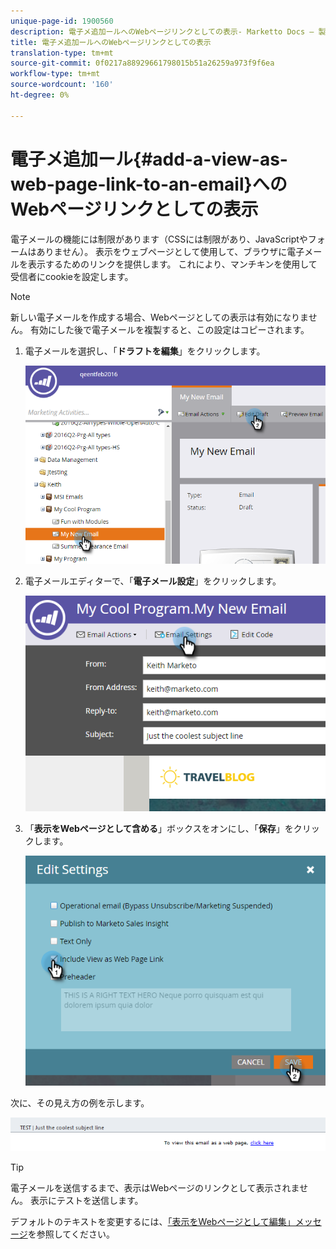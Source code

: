 ```yaml
---
unique-page-id: 1900560
description: 電子メ追加ールへのWebページリンクとしての表示- Marketto Docs — 製品ドキュメント
title: 電子メ追加ールへのWebページリンクとしての表示
translation-type: tm+mt
source-git-commit: 0f0217a88929661798015b51a26259a973f9f6ea
workflow-type: tm+mt
source-wordcount: '160'
ht-degree: 0%

---
```



# 電子メ追加ール{#add-a-view-as-web-page-link-to-an-email}へのWebページリンクとしての表示

電子メールの機能には制限があります（CSSには制限があり、JavaScriptやフォームはありません）。 表示をウェブページとして使用して、ブラウザに電子メールを表示するためのリンクを提供します。 これにより、マンチキンを使用して受信者にcookieを設定します。

>[!NOTE]
>
>新しい電子メールを作成する場合、Webページとしての表示は有効になりません。 有効にした後で電子メールを複製すると、この設定はコピーされます。

1. 電子メールを選択し、「**ドラフトを編集**」をクリックします。

   ![](assets/one-5.png)

1. 電子メールエディターで、「**電子メール設定**」をクリックします。

   ![](assets/two-5.png)

1. 「**表示をWebページとして含める**」ボックスをオンにし、「**保存**」をクリックします。

   ![](assets/three-4.png)

次に、その見え方の例を示します。

![](assets/four-3.png)

>[!TIP]
>
>電子メールを送信するまで、表示はWebページのリンクとして表示されません。 表示にテストを送信します。

デフォルトのテキストを変更するには、[「表示をWebページとして編集」メッセージ](/help/marketo/product-docs/administration/email-setup/edit-the-view-as-web-page-message.md)を参照してください。
